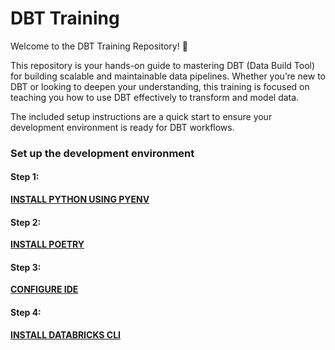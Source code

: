 # DBT Training

Welcome to the DBT Training Repository! 🎉

This repository is your hands-on guide to mastering DBT (Data Build Tool) for building scalable and maintainable data pipelines. Whether you’re new to DBT or looking to deepen your understanding, this training is focused on teaching you how to use DBT effectively to transform and model data.

The included setup instructions are a quick start to ensure your development environment is ready for DBT workflows.

### Set up the development environment

#### Step 1:

**[INSTALL PYTHON USING PYENV](docs/INSTALL_PYTHON.md)**

#### Step 2:

**[INSTALL POETRY](docs/INSTALL_POETRY.md)**

#### Step 3:

**[CONFIGURE IDE](docs/CONFIGURE_IDE.md)**

#### Step 4:

**[INSTALL DATABRICKS CLI](docs/INSTALL_DATABRICKS_CLI.md)**